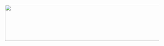 
<a href="https://github.com/devxb/gitanimals">
  <img
    src="https://render.gitanimals.org/lines/c2540"
    width="600"
    height="120"
  />
</a>
  
